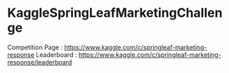 # KaggleSpringLeafMarketingChallenge
Competition Page : https://www.kaggle.com/c/springleaf-marketing-response
Leaderboard : https://www.kaggle.com/c/springleaf-marketing-response/leaderboard
